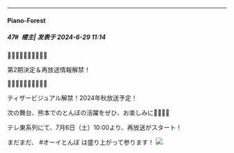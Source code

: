 ﻿
*****

####  Piano-Forest  
##### 47#         楼主| 发表于 2024-6-29 11:14

🌸⛳🌸⛳🌸⛳🌸⛳🌸⛳

第2期決定＆再放送情報解禁！

🌸⛳🌸⛳🌸⛳🌸⛳🌸⛳

ティザービジュアル解禁！2024年秋放送予定！

次の舞台、熊本でのとんぼの活躍をぜひ、お楽しみに🏌🏻‍♀️✨

テレ東系列にて、7月6日（土）10:00より、再放送がスタート！

まだまだ、 #オーイとんぼ は盛り上がって参ります！
<img src="https://p.sda1.dev/18/a37709ad7608e4cd39296a4c71758dc2/20240629_111335.jpg" referrerpolicy="no-referrer">

